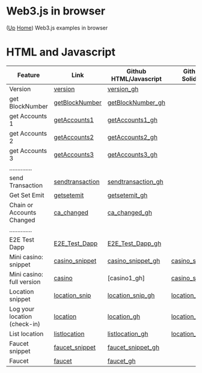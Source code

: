 # Web3.js in browser  <!-- omit in toc --> 
([Up](..) [Home](..\..))
Web3.js examples in browser

# HTML and Javascript
  
| Feature                       | Link                  | Github HTML/Javascript     | Github Solidity
| ---------                     | -------               | -----------                | ------------------
| Version                       | [version]             | [version_gh]
| get BlockNumber               | [getBlockNumber]      | [getBlockNumber_gh]
| get Accounts 1                | [getAccounts1]        | [getAccounts1_gh]
| get Accounts 2                | [getAccounts2]        | [getAccounts2_gh]
| get Accounts 3                | [getAccounts3]        | [getAccounts3_gh]
| ..............
| send Transaction              | [sendtransaction]     | [sendtransaction_gh]
| Get Set Emit                  | [getsetemit]          | [getsetemit_gh]
| Chain or Accounts Changed     | [ca_changed]          | [ca_changed_gh]
| ..............   
| E2E Test Dapp                 | [E2E_Test_Dapp]       | [E2E_Test_Dapp_gh]
| Mini casino: snippet          | [casino_snippet]      | [casino_snippet_gh]       | [casino_sol_gh]
| Mini casino: full version     | [casino]              | [casino1_gh]              | [casino_sol_gh]
| Location snippet              | [location_snip]       | [location_snip_gh]        | [location_sol_gh]  
| Log your location (check-in)  | [location]            | [location_gh]             | [location_sol_gh]  
| List location                 | [listlocation]        | [listlocation_gh]         | [location_sol_gh]  
| Faucet snippet                | [faucet_snippet]      | [faucet_snippet_gh]
| Faucet                        | [faucet]              | [faucet_gh]

[location]:          http://web3examples.com/location
[location_gh]:       https://github.com/web3examples/location
[location_sol_gh]:   https://github.com/web3examples/location/blob/master/truffle/contracts/DistanceHHS.sol
[location_snip]:     https://web3examples.com/ethereum/web3js_browser/location_snippet.html
[location_snip_gh]:  https://github.com/web3examples/ethereum/blob/master/web3js_browser/location_snippet.html
[listlocation]:      http://web3examples.com/location/listlocation.html
[listlocation_gh]:   https://github.com/web3examples/location/blob/master/listlocation.html


[casino]:            http://web3examples.com/ethereum/casino/
[casino_gh]:         https://github.com/web3examples/ethereum/tree/master/casino
[casino_sol_gh]:     https://github.com/web3examples/ethereum/blob/master/solidity_examples/Casino.sol
[casino_snippet]:    https://web3examples.com/ethereum/web3js_browser/casino_snippet.html
[casino_snippet_gh]: https://github.com/web3examples/ethereum/blob/master/web3js_browser/casino_snippet.html


[faucet]:            http://web3examples.com/ethereum/faucet
[faucet_gh]:         https://github.com/web3examples/ethereum/tree/master/faucet
[faucet_snippet]:    https://web3examples.com/ethereum/web3js_browser/faucet_snippet.html
[faucet_snippet_gh]: https://github.com/web3examples/ethereum/blob/master/web3js_browser/faucet_snippet.html

[version]:           https://web3examples.com/ethereum/web3js_browser/version.html

[getBlockNumber]:    https://web3examples.com/ethereum/web3js_browser/getBlockNumber.html
[getAccounts1]:      https://web3examples.com/ethereum/web3js_browser/getaccounts1.html
[getAccounts2]:      https://web3examples.com/ethereum/web3js_browser/getaccounts2.html
[getAccounts3]:      https://web3examples.com/ethereum/web3js_browser/getaccounts3.html
[ca_changed]:        https://web3examples.com/ethereum/web3js_browser/ChainOrAccountsChanged.html

[sendtransaction]:   https://web3examples.com/ethereum/web3js_browser/sendtransaction.html
[E2E_Test_Dapp]:     https://metamask.github.io/test-dapp




[getsetemit]:        https://web3examples.com/ethereum/web3js_browser/getsetemit.html


[version_gh]:            https://github.com/web3examples/ethereum/blob/master/web3js_browser/version.html

[getBlockNumber_gh]:     https://github.com/web3examples/ethereum/blob/master/web3js_browser/getBlockNumber.html
[getAccounts1_gh]:       https://github.com/web3examples/ethereum/blob/master/web3js_browser/getaccounts1.html
[getAccounts2_gh]:       https://github.com/web3examples/ethereum/blob/master/web3js_browser/getaccounts2.html
[getAccounts3_gh]:       https://github.com/web3examples/ethereum/blob/master/web3js_browser/getaccounts3.html
[sendtransaction_gh]:    https://github.com/web3examples/ethereum/blob/master/web3js_browser/sendtransaction.html
[ca_changed_gh]:         https://github.com/web3examples/ethereum/blob/master/web3js_browser/ChainOrAccountsChanged.html

[E2E_Test_Dapp_gh]:      https://github.com/MetaMask/test-dapp/blob/master/src/index.js






[getsetemit_gh]:         https://github.com/web3examples/ethereum/blob/master/web3js_browser/getsetemit.html

  
